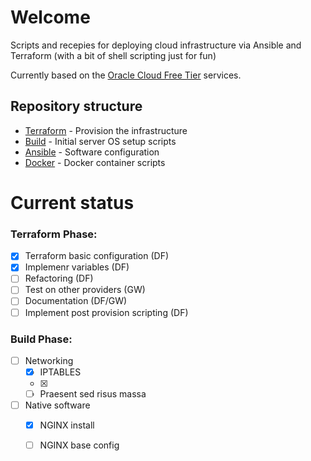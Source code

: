# Welcome

Scripts and recepies for deploying cloud infrastructure via Ansible and Terraform (with a bit of shell scripting just for fun)

Currently based on the [Oracle Cloud Free Tier](https://www.oracle.com/uk/cloud/free/) services.

## Repository structure

* [Terraform](./Terraform/) - Provision the infrastructure
* [Build](./Build/) - Initial server OS setup scripts
* [Ansible](./Ansible/) - Software configuration
* [Docker](./Docker/) - Docker container scripts

# Current status

### Terraform Phase:

- [x] Terraform basic configuration (DF)
- [x] Implemenr variables (DF)
- [ ] Refactoring (DF)
- [ ] Test on other providers (GW)
- [ ] Documentation (DF/GW)
- [ ] Implement post provision scripting (DF)

### Build Phase:

- [ ] Networking
    * [x] IPTABLES
    * [x] 
    * [ ] Praesent sed risus massa
- [ ] Native software
    * [x] NGINX install
    * [ ] NGINX base config

